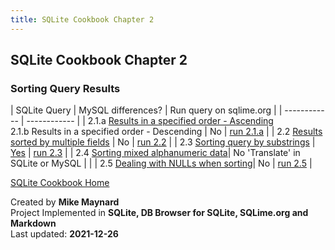 ```yaml
---
title: SQLite Cookbook Chapter 2
---
```

## SQLite Cookbook Chapter 2

### Sorting Query Results

| SQLite Query        | MySQL differences? | Run query on sqlime.org |
| ------------ | ------------ |
| 2.1.a [Results in a specified order - Ascending](https://github.com/bibliodatos/SQLite_Cookbook/blob/main/chapter_2/2.1.sql)<BR>  2.1.b  Results in a specified order - Descending | No | [run 2.1.a](https://sqlime.org/#gist:d4c9c5d7fde993304b59fdb51059701f) |
| 2.2 [Results sorted by multiple fields](https://github.com/bibliodatos/SQLite_Cookbook/blob/main/chapter_2/2.2.sql) | No | [run 2.2](https://sqlime.org/#gist:d0d5f1ff743bf98c628efc437c906102) |
| 2.3 [Sorting query by substrings](https://github.com/bibliodatos/SQLite_Cookbook/blob/main/chapter_2/2.3.sql) | [Yes](len.html) | [run 2.3](https://sqlime.org/#gist:bdcd7b9f6ba74a4704ae9a2ef8f0aaeb) |
| 2.4 [Sorting mixed alphanumeric data](https://github.com/bibliodatos/SQLite_Cookbook/blob/main/chapter_2/2.4.sql)| No 'Translate' in SQLite or MySQL | |
| 2.5 [Dealing with NULLs when sorting](https://github.com/bibliodatos/SQLite_Cookbook/blob/main/chapter_2/2.5.sql)| No | [run 2.5](https://sqlime.org/#gist:537dc372b70fcf51f7192026d99c32c1) |

[SQLite Cookbook Home](./index.html)

Created by **Mike Maynard**<BR>
Project Implemented in **SQLite, DB Browser for SQLite, SQLime.org and Markdown**<BR>
Last updated: **2021-12-26**
